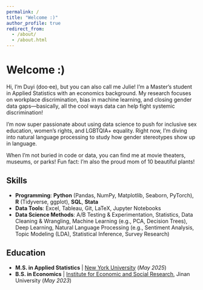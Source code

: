 ```yaml
---
permalink: /
title: "Welcome :)"
author_profile: true
redirect_from: 
  - /about/
  - /about.html
---
```

Welcome :)
==========

Hi, I’m Duyi (doo·ee), but you can also call me Julie! I’m a Master’s student in Applied Statistics with an economics background. My research focuses on workplace discrimination, bias in machine learning, and closing gender data gaps—basically, all the cool ways data can help fight systemic discrimination!

I’m now super passionate about using data science to push for inclusive sex education, women’s rights, and LGBTQIA+ equality. Right now, I’m diving into natural language processing to study how gender stereotypes show up in language.

When I’m not buried in code or data, you can find me at movie theaters, museums, or parks! Fun fact: I’m also the proud mom of 10 beautiful plants!

## Skills
- **Programming**: **Python** (Pandas, NumPy, Matplotlib, Seaborn, PyTorch), **R** (Tidyverse, ggplot), **SQL**, **Stata**
- **Data Tools**: Excel, Tableau, Git, LaTeX, Jupyter Notebooks
- **Data Science Methods**: A/B Testing & Experimentation, Statistics, Data Cleaning & Wrangling, Machine Learning (e.g., PCA, Decision Trees), Deep Learning, Natural Language Processing (e.g., Sentiment Analysis, Topic Modeling (LDA), Statistical Inference, Survey Research)

## Education
- **M.S. in Applied Statistics** | [New York University](https://steinhardt.nyu.edu/degree/ms-applied-statistics-social-science-research) (*May 2025*)
- **B.S. in Economics** | [Institute for Economic and Social Research](https://iesr.jnu.edu.cn/Home/main.htm), Jinan University (*May 2023*)